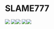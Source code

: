 # SLAME777
![](http://github-profile-summary-cards.vercel.app/api/cards/profile-details?username=SLAME&theme=dark)
![](http://github-profile-summary-cards.vercel.app/api/cards/repos-per-language?username=SLAME&theme=dark)![](http://github-profile-summary-cards.vercel.app/api/cards/most-commit-language?username=SLAME&theme=dark)
![](http://github-profile-summary-cards.vercel.app/api/cards/stats?username=SLAME&theme=dark)![](http://github-profile-summary-cards.vercel.app/api/cards/productive-time?username=SLAME&theme=dark&utcOffset=8)
